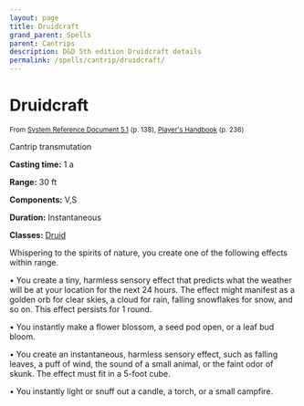 ```yaml
---
layout: page
title: Druidcraft
grand_parent: Spells
parent: Cantrips 
description: D&D 5th edition Druidcraft details
permalink: /spells/cantrip/druidcraft/
---
```


# Druidcraft

<small>From <a target="_blank" href="https://media.wizards.com/2016/downloads/DND/SRD-OGL_V5.1.pdf">System Reference Document 5.1</a> (p. 138), <a target="_blank" href="https://dnd.wizards.com/products/tabletop-games/rpg-products/rpg_playershandbook">Player's Handbook</a> (p. 236)</small>


Cantrip transmutation

**Casting time:** 1 a

**Range:** 30 ft

**Components:** V,S 

**Duration:** Instantaneous

**Classes:** [Druid](/classes/druid/)

Whispering to the spirits of nature, you create one of the following effects within range.

 • You create a tiny, harmless sensory effect that predicts what the weather will be at your location for the next 24 hours. The effect might manifest as a golden orb for clear skies, a cloud for rain, falling snowflakes for snow, and so on. This effect persists for 1 round.

 • You instantly make a flower blossom, a seed pod open, or a leaf bud bloom.

 • You create an instantaneous, harmless sensory effect, such as falling leaves, a puff of wind, the sound of a small animal, or the faint odor of skunk. The effect must fit in a 5-foot cube.

 • You instantly light or snuff out a candle, a torch, or a small campfire.